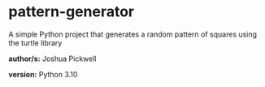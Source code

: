# pattern-generator
A simple Python project that generates a random pattern of squares using the turtle library

**author/s:**
Joshua Pickwell

**version:**
Python 3.10
